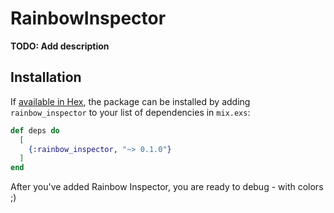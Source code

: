 # RainbowInspector

**TODO: Add description**

## Installation

If [available in Hex](https://hex.pm/docs/publish), the package can be installed
by adding `rainbow_inspector` to your list of dependencies in `mix.exs`:

```elixir
def deps do
  [
    {:rainbow_inspector, "~> 0.1.0"}
  ]
end
```
After you've added Rainbow Inspector, you are ready to debug - with colors ;)
